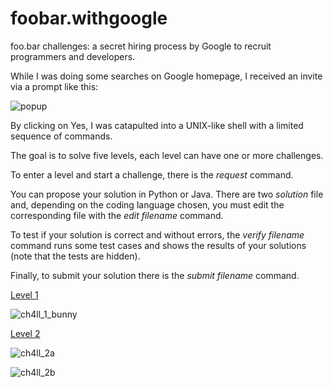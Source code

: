 # foobar.withgoogle
foo.bar challenges:  a secret hiring process by Google to recruit programmers and developers. 

While I was doing some searches on Google homepage, I received an invite via a prompt like this:

![popup](https://user-images.githubusercontent.com/9300586/181386734-f30c2e37-f9b8-4b19-9e21-e10687750cf4.png)

By clicking on Yes, I was catapulted into a UNIX-like shell with a limited sequence of commands. 

The goal is to solve five levels, each level can have one or more challenges. 

To enter a level and start a challenge, there is the _request_ command. 

You can propose your solution in Python or Java. There are two _solution_ file and, depending on the coding language chosen, you must edit the corresponding file with the _edit filename_ command.

To test if your solution is correct and without errors, the _verify filename_ command runs some test cases and shows the results of your solutions (note that the tests are hidden). 

Finally, to submit your solution there is the _submit filename_ command.

[Level 1](/l3v3l_1/)

![ch4ll_1_bunny](https://user-images.githubusercontent.com/9300586/181393663-6c52f245-5257-44ef-8518-11755d76a701.png)

[Level 2](/l3v3l_2/)

![ch4ll_2a](https://user-images.githubusercontent.com/9300586/181393738-59eb7c82-1f85-4e48-8e27-e0b1614861ee.jpg)

![ch4ll_2b](https://user-images.githubusercontent.com/9300586/181393781-3791378f-547c-4e0e-9cb8-6dd359b53d7c.jpg)
